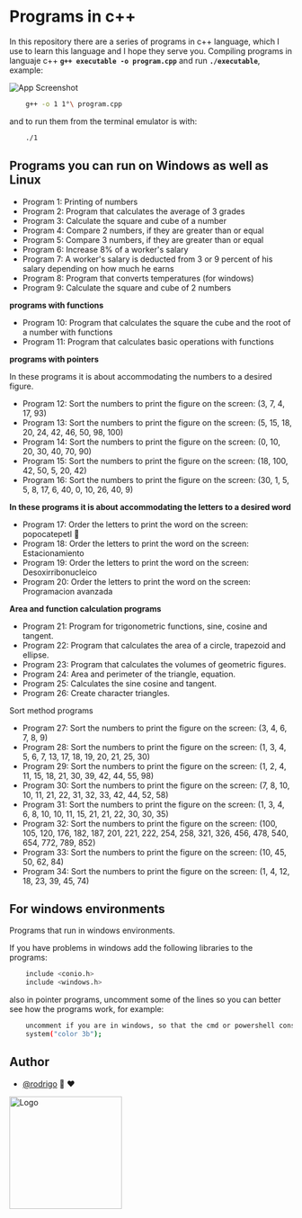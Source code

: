 # Programs in c++


In this repository there are a series of programs in c++ language, which I use to learn this language and I hope they serve you.
Compiling programs in languaje c++ **`g++ executable -o program.cpp`** and run **`./executable`**, example:

![App Screenshot](https://github.com/shapzo/Programs-in-c/blob/main/Screenshot/Program%20in%20c++.png?raw=true)

```bash
    g++ -o 1 1°\ program.cpp
```
and to run them from the terminal emulator is with:
```bash
    ./1
```

## Programs you can run on Windows as well as Linux

- Program 1: Printing of numbers
- Program 2: Program that calculates the average of 3 grades
- Program 3: Calculate the square and cube of a number
- Program 4: Compare 2 numbers, if they are greater than or equal
- Program 5: Compare 3 numbers, if they are greater than or equal
- Program 6: Increase 8% of a worker's salary
- Program 7: A worker's salary is deducted from 3 or 9 percent of his salary depending on how much he earns
- Program 8: Program that converts temperatures (for windows)
- Program 9: Calculate the square and cube of 2 numbers

**programs with functions**

- Program 10: Program that calculates the square the cube and the root of a number with functions
- Program 11: Program that calculates basic operations with functions

**programs with pointers**

In these programs it is about accommodating the numbers to a desired figure.

- Program 12: Sort the numbers to print the figure on the screen: (3, 7, 4, 17, 93)
- Program 13: Sort the numbers to print the figure on the screen: (5, 15, 18, 20, 24, 42, 46, 50, 98, 100)
- Program 14: Sort the numbers to print the figure on the screen: (0, 10, 20, 30, 40, 70, 90)
- Program 15: Sort the numbers to print the figure on the screen: (18, 100, 42, 50, 5, 20, 42)
- Program 16: Sort the numbers to print the figure on the screen: (30, 1, 5, 5, 8, 17, 6, 40, 0, 10, 26, 40, 9)

**In these programs it is about accommodating the letters to a desired word**

- Program 17: Order the letters to print the word on the screen: popocatepetl 🌋
- Program 18: Order the letters to print the word on the screen: Estacionamiento 
- Program 19: Order the letters to print the word on the screen: Desoxirribonucleico
- Program 20: Order the letters to print the word on the screen: Programacion avanzada

**Area and function calculation programs**

- Program 21: Program for trigonometric functions, sine, cosine and tangent.
- Program 22: Program that calculates the area of a circle, trapezoid and ellipse.
- Program 23: Program that calculates the volumes of geometric figures.
- Program 24: Area and perimeter of the triangle, equation.
- Program 25: Calculates the sine cosine and tangent.
- Program 26: Create character triangles.

Sort method programs

- Program 27: Sort the numbers to print the figure on the screen: (3, 4, 6, 7, 8, 9)
- Program 28: Sort the numbers to print the figure on the screen: (1, 3, 4, 5, 6, 7, 13, 17, 18, 19, 20, 21, 25, 30)
- Program 29: Sort the numbers to print the figure on the screen: (1, 2, 4, 11, 15, 18, 21, 30, 39, 42, 44, 55, 98)
- Program 30: Sort the numbers to print the figure on the screen: (7, 8, 10, 10, 11, 21, 22, 31, 32, 33, 42, 44, 52, 58)
- Program 31: Sort the numbers to print the figure on the screen: (1, 3, 4, 6, 8, 10, 10, 11, 15, 21, 21, 22, 30, 30, 35)
- Program 32: Sort the numbers to print the figure on the screen: (100, 105, 120, 176, 182, 187, 201, 221, 222, 254, 258, 321, 326, 456, 478, 540, 654, 772, 789, 852)
- Program 33: Sort the numbers to print the figure on the screen: (10, 45, 50, 62, 84)
- Program 34: Sort the numbers to print the figure on the screen: (1, 4, 12, 18, 23, 39, 45, 74)

## For windows environments

Programs that run in windows environments.

If you have problems in windows add the following libraries to the programs:
```bash
    include <conio.h>
    include <windows.h>
```
also in pointer programs, uncomment some of the lines so you can better see how the programs work, for example:

```bash 
    uncomment if you are in windows, so that the cmd or powershell console changes color XD
    system("color 3b");
```

## Author

- [@rodrigo](https://github.com/shapzo) 🐾 ♥

<img src="https://avatars.githubusercontent.com/u/85635398?v=4" height="200" alt="Logo">
